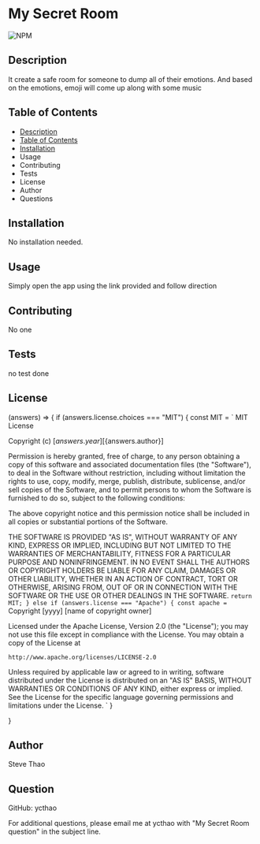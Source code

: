 # My Secret Room  

![NPM](https://img.shields.io/npm/l/inquirer)

## Description 

It create a safe room for someone to dump all of their emotions.  And based on the emotions, emoji will come up along with some music 

## Table of Contents 

- [Description](#Description)
- [Table of Contents](#Table-of-Contents)
- [Installation](#Installation)
- Usage
- Contributing
- Tests
- License
- Author
- Questions

## Installation 

No installation needed. 

## Usage 

Simply open the app using the link provided and follow direction 

## Contributing 

No one 

## Tests 

no test done 

## License 

(answers) => {
  if (answers.license.choices === "MIT") {
    const MIT = 
    `
MIT License

Copyright (c) [${answers.year}] [${answers.author}]

Permission is hereby granted, free of charge, to any person obtaining a copy
of this software and associated documentation files (the "Software"), to deal
in the Software without restriction, including without limitation the rights
to use, copy, modify, merge, publish, distribute, sublicense, and/or sell
copies of the Software, and to permit persons to whom the Software is
furnished to do so, subject to the following conditions:

The above copyright notice and this permission notice shall be included in all
copies or substantial portions of the Software.

THE SOFTWARE IS PROVIDED "AS IS", WITHOUT WARRANTY OF ANY KIND, EXPRESS OR
IMPLIED, INCLUDING BUT NOT LIMITED TO THE WARRANTIES OF MERCHANTABILITY,
FITNESS FOR A PARTICULAR PURPOSE AND NONINFRINGEMENT. IN NO EVENT SHALL THE
AUTHORS OR COPYRIGHT HOLDERS BE LIABLE FOR ANY CLAIM, DAMAGES OR OTHER
LIABILITY, WHETHER IN AN ACTION OF CONTRACT, TORT OR OTHERWISE, ARISING FROM,
OUT OF OR IN CONNECTION WITH THE SOFTWARE OR THE USE OR OTHER DEALINGS IN THE
SOFTWARE.
`
    return MIT;
  } else if (answers.license === "Apache") {
    const apache =
    `
Copyright [yyyy] [name of copyright owner]

Licensed under the Apache License, Version 2.0 (the "License");
you may not use this file except in compliance with the License.
You may obtain a copy of the License at

    http://www.apache.org/licenses/LICENSE-2.0

Unless required by applicable law or agreed to in writing, software
distributed under the License is distributed on an "AS IS" BASIS,
WITHOUT WARRANTIES OR CONDITIONS OF ANY KIND, either express or implied.
See the License for the specific language governing permissions and
limitations under the License.
    `
  }


}

## Author 

Steve Thao 

## Question 

GitHub: ycthao

For additional questions, please email me at ycthao with "My Secret Room question" in the subject line.
  